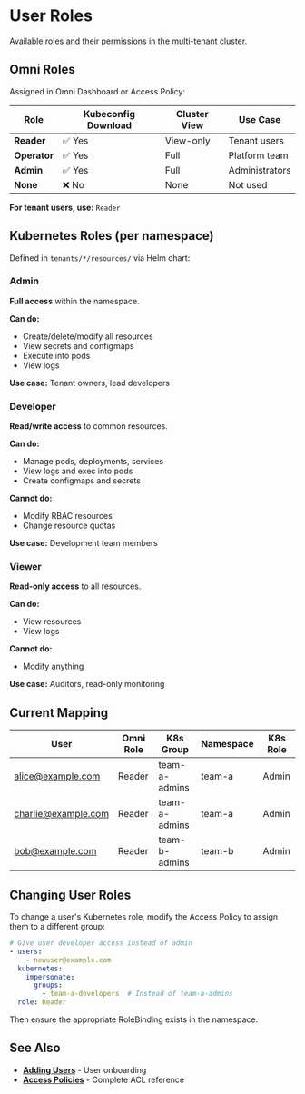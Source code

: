 # User Roles

Available roles and their permissions in the multi-tenant cluster.

## Omni Roles

Assigned in Omni Dashboard or Access Policy:

| Role | Kubeconfig Download | Cluster View | Use Case |
|------|---------------------|--------------|----------|
| **Reader** | ✅ Yes | View-only | Tenant users |
| **Operator** | ✅ Yes | Full | Platform team |
| **Admin** | ✅ Yes | Full | Administrators |
| **None** | ❌ No | None | Not used |

**For tenant users, use:** `Reader`

## Kubernetes Roles (per namespace)

Defined in `tenants/*/resources/` via Helm chart:

### Admin

**Full access** within the namespace.

**Can do:**
- Create/delete/modify all resources
- View secrets and configmaps
- Execute into pods
- View logs

**Use case:** Tenant owners, lead developers

### Developer

**Read/write access** to common resources.

**Can do:**
- Manage pods, deployments, services
- View logs and exec into pods
- Create configmaps and secrets

**Cannot do:**
- Modify RBAC resources
- Change resource quotas

**Use case:** Development team members

### Viewer

**Read-only access** to all resources.

**Can do:**
- View resources
- View logs

**Cannot do:**
- Modify anything

**Use case:** Auditors, read-only monitoring

## Current Mapping

| User | Omni Role | K8s Group | Namespace | K8s Role |
|------|-----------|-----------|-----------|----------|
| alice@example.com | Reader | team-a-admins | team-a | Admin |
| charlie@example.com | Reader | team-a-admins | team-a | Admin |
| bob@example.com | Reader | team-b-admins | team-b | Admin |

## Changing User Roles

To change a user's Kubernetes role, modify the Access Policy to assign them to a different group:

```yaml
# Give user developer access instead of admin
- users:
    - newuser@example.com
  kubernetes:
    impersonate:
      groups:
        - team-a-developers  # Instead of team-a-admins
  role: Reader
```

Then ensure the appropriate RoleBinding exists in the namespace.

## See Also

- **[Adding Users](adding-users.md)** - User onboarding
- **[Access Policies](access-policies.md)** - Complete ACL reference
